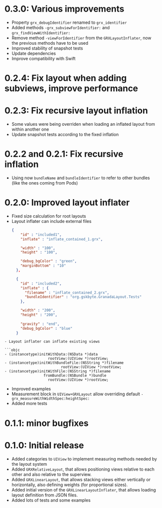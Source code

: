 # 0.3.0: Various improvements
 - Property ``grx_debugIdentifier`` renamed to ``grx_identifier``
 - Added methods ``-grx_subviewForIdentifier:`` and ``grx_findViewWithIdentifier:``
 - Remove method ``-viewForIdentifier`` from the ``GRXLayoutInflater``, now the previous methods have to be used
 - Improved stability of snapshot tests
 - Update dependencies
 - Improve compatibility with Swift

# 0.2.4: Fix layout when adding subviews, improve performance

# 0.2.3: Fix recursive layout inflation
  - Some values were being overriden when loading an inflated layout from within another one
  - Update snapshot tests according to the fixed inflation

# 0.2.2 and 0.2.1: Fix recursive inflation
  - Using now ``bundleName`` and ``bundleIdentifier`` to refer to other bundles (like the ones coming from Pods)

# 0.2.0: Improved layout inflater
  - Fixed size calculation for root layouts
  - Layout inflater can include external files
    ```json
    {
        "id" : "included1",
        "inflate" : "inflate_contained_1.grx",

        "width" : "100",
        "height" : "100",

        "debug_bgColor" : "green",
        "marginBottom" : "10"
      },

      {
        "id" : "included2",
        "inflate" : {
          "filename" : "inflate_contained_2.grx",
          "bundleIdentifier" : "org.gskbyte.GranadaLayout.Tests"
        },

        "width" : "200",
        "height" : "200",
        
        "gravity" : "end",
        "debug_bgColor" : "blue"
      }
  ```
  - Layout inflater can inflate existing views
  
  ```objc
  - (instancetype)initWithData:(NSData *)data
                      rootView:(UIView *)rootView;
  - (instancetype)initWithBundleFile:(NSString *)filename
                            rootView:(UIView *)rootView;
  - (instancetype)initWithFile:(NSString *)filename
                    fromBundle:(NSBundle *)bundle
                      rootView:(UIView *)rootView;
  ```
  - Improved examples
  - Measurement block in ``UIView+GRXLayout`` allow overriding default ``-grx_measureWithWidthSpec:heightSpec:``
  - Added more tests
  
# 0.1.1: minor bugfixes

# 0.1.0: Initial release
  - Added categories to ``UIView`` to implement measuring methods needed by the layout system
  - Added ``GRXRelativeLayout``, that allows positioning views relative to each other and also relative to the superview.
  - Added ``GRXLinearLayout``, that allows stacking views either vertically or horizontally, also defining weights (for proportional sizes).
  - Added initial version of the ``GRXLinearLayoutInflater``, that allows loading layout definition from JSON files.
  - Added lots of tests and some examples
